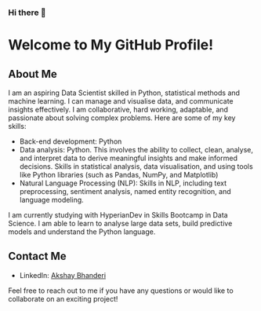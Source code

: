 ### Hi there 👋

# Welcome to My GitHub Profile!

## About Me

I am an aspiring Data Scientist skilled in Python, statistical methods and machine learning. I can manage and visualise data, and communicate insights effectively. I am collaborative, hard working, adaptable, and passionate about solving complex problems. Here are some of my key skills:

- Back-end development: Python
- Data analysis: Python. This involves the ability to collect, clean, analyse, and interpret data to derive meaningful insights and make informed decisions. Skills in statistical analysis, data visualisation, and using tools like Python libraries (such as Pandas, NumPy, and Matplotlib)
- Natural Language Processing (NLP): Skills in NLP, including text preprocessing, sentiment analysis, named entity recognition, and language modeling.


I am currently studying with HyperianDev in Skills Bootcamp in Data Science. I am able to learn to analyse large data sets, build predictive models and understand the Python language. 


## Contact Me

- LinkedIn: [Akshay Bhanderi](https://www.linkedin.com/in/akshay-bhanderi/)


Feel free to reach out to me if you have any questions or would like to collaborate on an exciting project!


